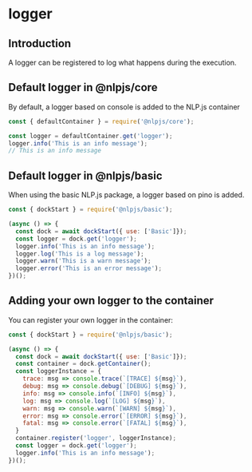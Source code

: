 # logger

## Introduction
A logger can be registered to log what happens during the execution.

## Default logger in @nlpjs/core
By default, a logger based on console is added to the NLP.js container

```javascript
const { defaultContainer } = require('@nlpjs/core');

const logger = defaultContainer.get('logger');
logger.info('This is an info message');
// This is an info message
```

## Default logger in @nlpjs/basic
When using the basic NLP.js package, a logger based on pino is added.

```javascript
const { dockStart } = require('@nlpjs/basic');

(async () => {
  const dock = await dockStart({ use: ['Basic']});
  const logger = dock.get('logger');
  logger.info('This is an info message');
  logger.log('This is a log message');
  logger.warn('This is a warn message');
  logger.error('This is an error message');
})();
```

## Adding your own logger to the container
You can register your own logger in the container:

```javascript
const { dockStart } = require('@nlpjs/basic');

(async () => {
  const dock = await dockStart({ use: ['Basic']});
  const container = dock.getContainer();
  const loggerInstance = {
    trace: msg => console.trace(`[TRACE] ${msg}`),
    debug: msg => console.debug(`[DEBUG] ${msg}`),
    info: msg => console.info(`[INFO] ${msg}`),
    log: msg => console.log(`[LOG] ${msg}`),
    warn: msg => console.warn(`[WARN] ${msg}`),
    error: msg => console.error(`[ERROR] ${msg}`),
    fatal: msg => console.error(`[FATAL] ${msg}`),
  }
  container.register('logger', loggerInstance);
  const logger = dock.get('logger');
  logger.info('This is an info message');
})();
```